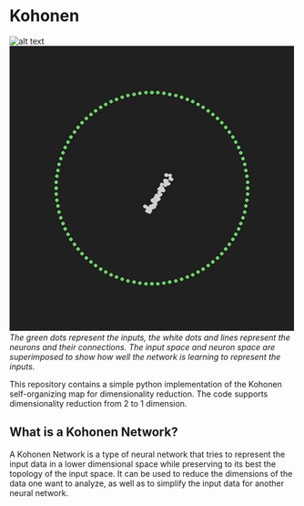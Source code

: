 # Kohonen

![alt text](https://github.com/lbarazza/Kohonen/blob/main/media/14C816FB-7C95-4552-8DE2-1750DCFE6A4D.gif "Kohonen full gif")
![alt text](https://raw.githubusercontent.com/lbarazza/Kohonen/main/media/D98AF901-3120-4847-B5E5-CC9AD09E3748.gif "Kohonen circle gif")
*The green dots represent the inputs, the white dots and lines represent the neurons and their connections. The input space and neuron space are superimposed to show how well the network is learning to represent the inputs.*

This repository contains a simple python implementation of the Kohonen self-organizing map for dimensionality reduction. The code supports dimensionality reduction from 2 to 1 dimension.

## What is a Kohonen Network?
A Kohonen Network is a type of neural network that tries to represent the input data in a lower dimensional space while preserving to its best the topology of the input space.
It can be used to reduce the dimensions of the data one want to analyze, as well as to simplify the input data for another neural network.
